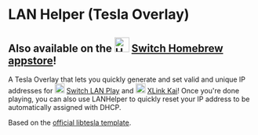 # LAN Helper (Tesla Overlay)
## Also available on the <img alt="Homebrew appstore logo" width=30 src="https://hb-app.store/static/media/icon.c4e09625a365382cd631.png"> [Switch Homebrew appstore](https://hb-app.store/switch/LANHelperTesla)!

A Tesla Overlay that lets you quickly generate and set valid and unique IP addresses for <img alt="Switch LAN Play Icon" width=20 src="https://www.lan-play.com/favicon.ico"> [Switch LAN Play](https://www.lan-play.com/) and <img alt="XLink Kai Icon" width=20 src="https://www.teamxlink.co.uk/favicon.ico"> [XLink Kai](https://www.teamxlink.co.uk/)!
Once you're done playing, you can also use LANHelper to quickly reset your IP address to be automatically assigned with DHCP.

Based on the [official libtesla template](https://github.com/WerWolv/Tesla-Template).

